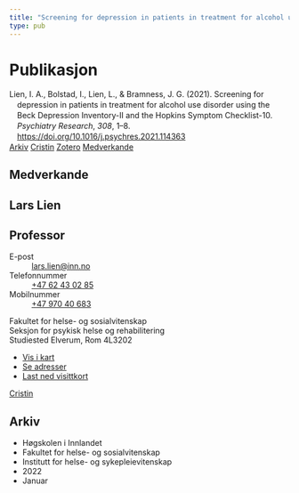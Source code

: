 ```yaml
---
title: "Screening for depression in patients in treatment for alcohol use disorder using the Beck Depression Inventory-II and the Hopkins Symptom Checklist-10"
type: pub
---
```

<h1>Publikasjon</h1>
<article id="csl-bib-container-HLEEFSYS" class="csl-bib-container">
  <div class="csl-bib-body" style="line-height: 1.35; padding-left: 1em; text-indent:-1em;">
  <div class="csl-entry">Lien, I. A., Bolstad, I., Lien, L., &amp; Bramness, J. G. (2021). Screening for depression in patients in treatment for alcohol use disorder using the Beck Depression Inventory-II and the Hopkins Symptom Checklist-10. <i>Psychiatry Research</i>, <i>308</i>, 1&#x2013;8. <a href="https://doi.org/10.1016/j.psychres.2021.114363">https://doi.org/10.1016/j.psychres.2021.114363</a></div>
</div>
  <div class="csl-bib-buttons">
    <a href="#taxonomy-article-HLEEFSYS" class="csl-bib-button">Arkiv</a>
    <a href="https://app.cristin.no/results/show.jsf?id=1989450" alt="Cristin URL" class="csl-bib-button">Cristin</a>
    <a href="http://zotero.org/groups/5022929/items/HLEEFSYS" alt="Zotero URL" class="csl-bib-button">Zotero</a>
    <a href="#contributors-article-HLEEFSYS" class="csl-bib-button">Medverkande</a>
  </div>
  <div id="csl-bib-meta-container-HLEEFSYS"></div>
</article>
<div id="csl-bib-meta-HLEEFSYS" class="csl-bib-meta">
  <article id="contributors-article-HLEEFSYS" class="contributors-article">
    <h1>Medverkande</h1>
    <div class="personas">
<div class="vrtx-hinn-person-card">
<div class="photo">
<i class="lar la-user-circle missing-person"></i>
</div>
<div class="info">
<hgroup><h1>Lars Lien</h1>
<h2>Professor</h2>
</hgroup><dl>
<dt>E-post</dt>
<dd>
<a href="mailto:lars.lien@inn.no">lars.lien@inn.no</a>
</dd>
<dt>Telefonnummer</dt>
<dd><a href="tel:+4762430285">
+47 62 43 02 85
</a></dd>
<dt>Mobilnummer</dt>
<dd><a href="tel:+4797040683">
+47 970 40 683
</a></dd>
</dl>
<p>
Fakultet for helse- og sosialvitenskap<br>
Seksjon for psykisk helse og rehabilitering<br>
Studiested Elverum,
Rom 4L3202
</p>
<ul class="vrtx-hinn-links">
<li><a href="https://www.google.com/maps?q=60.88177,11.53669">Vis i kart</a></li>
<li><a href="https://www.inn.no/finn-en-ansatt/lars-lien.html#vrtx-hinn-addresses">Se adresser</a></li>
<li><a href="https://www.inn.no/finn-en-ansatt/lars-lien.html?vrtx=vcf">Last ned visittkort</a></li>
</ul>
</div>
</div>
<a href="https://app.cristin.no/persons/show.jsf?id=14287" alt="Cristin URL" class="personas-cristin">Cristin</a>
</div>
  </article>
  <article id="taxonomy-article-HLEEFSYS" class="taxonomy-article">
    <h1>Arkiv</h1>
    <ul>
      <li>Høgskolen i Innlandet</li>
      <li>Fakultet for helse- og sosialvitenskap</li>
      <li>Institutt for helse- og sykepleievitenskap</li>
      <li>2022</li>
      <li>Januar</li>
    </ul>
  </article>
</div>
